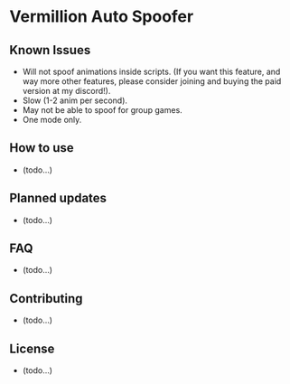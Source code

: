 # Vermillion Auto Spoofer

## Known Issues

- Will not spoof animations inside scripts. (If you want this feature, and way more other features, please consider joining and buying the paid version at my discord!).
- Slow (1-2 anim per second).
- May not be able to spoof for group games.
- One mode only.

## How to use

- (todo...)

## Planned updates

- (todo...)

## FAQ

- (todo...)

## Contributing

- (todo...)

## License

- (todo...)
